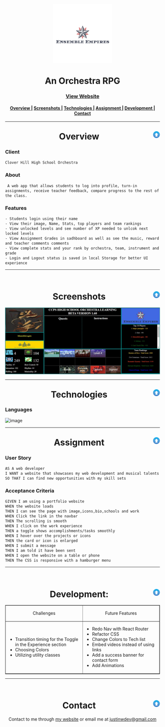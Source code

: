 <h1 align="center"style="border-bottom:none;margin:0">
  <a name="logo" href="https://cavorch.org/orchestra/rpg.html"><img src="logo2.png" alt="Justin Williams" width="192"></a>
  <br>
  <br>
 An Orchestra RPG
</h1>

<a class="button" href="https://cavorch.org/orchestra/rpg.html"><h3  align="center" p-style="border-bottom:none;margin:0 ">View Website</h3></a>

<div align="center"><a name="menu"></a>
  <h4>
    <a href="https://github.com/justinwilliamsrva/orchestra-rpg#Overview">
      Overview
    </a>
    <span> | </span>
    <a href="https://github.com/justinwilliamsrva/orchestra-rpg#Screenshots">
      Screenshots
    </a>
    <span> | </span>
    <a href="https://github.com/justinwilliamsrva/orchestra-rpg#Technologies">
      Technologies
    </a>
    <span> | </span>
    <a href="https://github.com/justinwilliamsrva/orchestra-rpg#Assignment">
      Assignment
    </a>
    <span> | </span>
     <a href="https://github.com/justinwilliamsrva/orchestra-rpg#Development">
    Development
    </a>
    <span> | </span>
    <a href="https://github.com/justinwilliamsrva/orchestra-rpg#Contact">
      Contact
    </a>

  </h4>
</div>

---

<br>

<h1 align="center" border="none" style="border-bottom:none;margin:0" name="Overview" > Overview  <a href="https://github.com/justinwilliamsrva/orchestra-rpg#logo"><img align="right" border="0" src="https://raw.githubusercontent.com/CCOSTAN/Home-AssistantConfig/master/config/www/custom_ui/floorplan/images/branding/up_arrow.png" width="22" ></a></h1>

<h3> Client
</h3>

```
Clover Hill High School Orchestra
```

<h3>About </h3>

```
 A web app that allows students to log into profile, turn-in assignments, receive teacher feedback, compare progress to the rest of the class.
```

<h3>Features </h3>

```
- Students login using their name
- View their image, Name, Stats, top players and team rankings
- View unlocked levels and see number of XP needed to unlcok next locked levels
- View Assignment Grades in sadhboard as well as see the music, reward and teacher comments comments
- View complete stats and your rank by orchestra, team, instrument and grade
- Login and Logout status is saved in local Storage for better UI experience
```

---

<br>

<h1 align="center" style="text-align: center;border-bottom:none" name="Screenshots" > Screenshots  <a href="https://github.com/justinwilliamsrva/orchestra-rpg#logo"><img align="right" border="0" src="https://raw.githubusercontent.com/CCOSTAN/Home-AssistantConfig/master/config/www/custom_ui/floorplan/images/branding/up_arrow.png" width="22" ></a></h1>

<img src="/web-2.JPG" alt="website jpeg">


---

<br>

<h1 align="center" name="Technologies" style="border-bottom:none;margin:0"> Technologies  <a href="https://github.com/justinwilliamsrva/orchestra-rpg#logo"><img align="right" border="0" src="https://raw.githubusercontent.com/CCOSTAN/Home-AssistantConfig/master/config/www/custom_ui/floorplan/images/branding/up_arrow.png" width="22" ></a></h1>

<h3> Languages</h3>

![image](https://img.shields.io/badge/react-%2320232a.svg?style=for-the-badge&logo=react&logoColor=%2361DAFB)

---

<br>

<h1  align="center" style="border-bottom:none;margin:0" name="Assignment" > Assignment  <a href="https://github.com/justinwilliamsrva/orchestra-rpg#logo"><img align="right" border="0" src="https://raw.githubusercontent.com/CCOSTAN/Home-AssistantConfig/master/config/www/custom_ui/floorplan/images/branding/up_arrow.png" width="22" ></a></h1>

<h3> User Story</h3>

```
AS A web developer
I WANT a website that showcases my web development and musical talents
SO THAT I can find new opportunities with my skill sets
```

<h3> Acceptance Criteria</h3>

```
GIVEN I am using a portfolio website
WHEN the website loads
THEN I can see the page with image,icons,bio,schools and work
WHEN Click the link in the navbar
THEN The scrolling is smooth
WHEN I click on the work experience
THEN a toggle shows accomplishments/tasks smoothly
WHEN I hover over the projects or icons
THEN the card or icon is enlarged
WHEN I submit a message
THEN I am told it have been sent
WHEN I open the website on a table or phone
THEN The CSS is responsive with a hamburger menu
```

---

<br>

<h1 align="center" style="text-align: center;border-bottom:none" name="Development" > Development: <a href="https://github.com/justinwilliamsrva/orchestra-rpg#logo"><img align="right" border="0" src="https://raw.githubusercontent.com/CCOSTAN/Home-AssistantConfig/master/config/www/custom_ui/floorplan/images/branding/up_arrow.png" width="22" ></a></h1>

<table align="center" border="1">

<tr><td align="center" colspan="1" style="width:50%">

Challenges

</td><td align="center" colspan="1" style="width:50%">

Future Features

</td></tr>

<tr><td colspan="1">
<ul>
          <li>Transition timing for the Toggle in the Experience section</li>
          <li>Choosing Colors</li>
          <li>Utilizing utility classes</li>

</ul>

</td><td colspan="1">
<ul>  <li>Redo Nav with React Router</li>
<li>Refactor CSS</li>
<li>Change Colors to Tech list</li>
<li>Embed videos instead of using links </li>
<li>Add a success banner for contact form </li>
<li>Add Animations</li>

</ul>
</td></tr>

</table>

---

<br>

<h1 align="center" style="text-align: center;border-bottom:none" name="Contact" >Contact <a href="https://github.com/justinwilliamsrva/rorchestra-rpg#logo"><img align="right" border="0" src="https://raw.githubusercontent.com/CCOSTAN/Home-AssistantConfig/master/config/www/custom_ui/floorplan/images/branding/up_arrow.png" width="22" ></a></h1>
<p align="center" style="text-align: center">Contact to me through <a href="www.justinwdev.com">my website</a> or email me at <a href="mailto: justinwdev@gmail.com">justinwdev@gmail.com</a><p>

